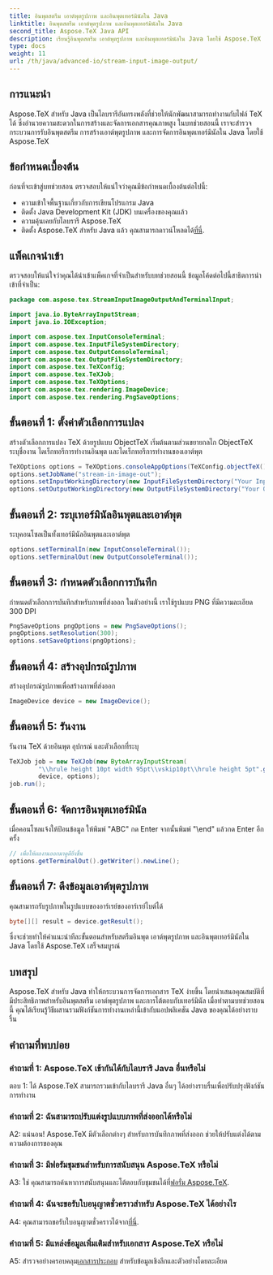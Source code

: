 ```yaml
---
title: อินพุตสตรีม เอาต์พุตรูปภาพ และอินพุตเทอร์มินัลใน Java
linktitle: อินพุตสตรีม เอาต์พุตรูปภาพ และอินพุตเทอร์มินัลใน Java
second_title: Aspose.TeX Java API
description: เรียนรู้อินพุตสตรีม เอาต์พุตรูปภาพ และอินพุตเทอร์มินัลใน Java โดยใช้ Aspose.TeX บทช่วยสอนที่ครอบคลุมสำหรับการบูรณาการอย่างราบรื่น
type: docs
weight: 11
url: /th/java/advanced-io/stream-input-image-output/
---
```

## การแนะนำ

Aspose.TeX สำหรับ Java เป็นไลบรารีอันทรงพลังที่ช่วยให้นักพัฒนาสามารถทำงานกับไฟล์ TeX ได้ ซึ่งอำนวยความสะดวกในการสร้างและจัดการเอกสารคุณภาพสูง ในบทช่วยสอนนี้ เราจะสำรวจกระบวนการรับอินพุตสตรีม การสร้างเอาต์พุตรูปภาพ และการจัดการอินพุตเทอร์มินัลใน Java โดยใช้ Aspose.TeX

## ข้อกำหนดเบื้องต้น

ก่อนที่จะเข้าสู่บทช่วยสอน ตรวจสอบให้แน่ใจว่าคุณมีข้อกำหนดเบื้องต้นต่อไปนี้:

- ความเข้าใจพื้นฐานเกี่ยวกับการเขียนโปรแกรม Java
- ติดตั้ง Java Development Kit (JDK) บนเครื่องของคุณแล้ว
- ความคุ้นเคยกับไลบรารี Aspose.TeX
-  ติดตั้ง Aspose.TeX สำหรับ Java แล้ว คุณสามารถดาวน์โหลดได้[ที่นี่](https://releases.aspose.com/tex/java/).

## แพ็คเกจนำเข้า

ตรวจสอบให้แน่ใจว่าคุณได้นำเข้าแพ็คเกจที่จำเป็นสำหรับบทช่วยสอนนี้ ข้อมูลโค้ดต่อไปนี้สาธิตการนำเข้าที่จำเป็น:

```java
package com.aspose.tex.StreamInputImageOutputAndTerminalInput;

import java.io.ByteArrayInputStream;
import java.io.IOException;

import com.aspose.tex.InputConsoleTerminal;
import com.aspose.tex.InputFileSystemDirectory;
import com.aspose.tex.OutputConsoleTerminal;
import com.aspose.tex.OutputFileSystemDirectory;
import com.aspose.tex.TeXConfig;
import com.aspose.tex.TeXJob;
import com.aspose.tex.TeXOptions;
import com.aspose.tex.rendering.ImageDevice;
import com.aspose.tex.rendering.PngSaveOptions;
```

## ขั้นตอนที่ 1: ตั้งค่าตัวเลือกการแปลง

สร้างตัวเลือกการแปลง TeX ด้วยรูปแบบ ObjectTeX เริ่มต้นตามส่วนขยายกลไก ObjectTeX ระบุชื่องาน ไดเร็กทอรีการทำงานอินพุต และไดเร็กทอรีการทำงานของเอาต์พุต

```java
TeXOptions options = TeXOptions.consoleAppOptions(TeXConfig.objectTeX());
options.setJobName("stream-in-image-out");
options.setInputWorkingDirectory(new InputFileSystemDirectory("Your Input Directory"));
options.setOutputWorkingDirectory(new OutputFileSystemDirectory("Your Output Directory"));
```

## ขั้นตอนที่ 2: ระบุเทอร์มินัลอินพุตและเอาต์พุต

ระบุคอนโซลเป็นทั้งเทอร์มินัลอินพุตและเอาต์พุต

```java
options.setTerminalIn(new InputConsoleTerminal());
options.setTerminalOut(new OutputConsoleTerminal());
```

## ขั้นตอนที่ 3: กำหนดตัวเลือกการบันทึก

กำหนดตัวเลือกการบันทึกสำหรับภาพที่ส่งออก ในตัวอย่างนี้ เราใช้รูปแบบ PNG ที่มีความละเอียด 300 DPI

```java
PngSaveOptions pngOptions = new PngSaveOptions();
pngOptions.setResolution(300);
options.setSaveOptions(pngOptions);
```

## ขั้นตอนที่ 4: สร้างอุปกรณ์รูปภาพ

สร้างอุปกรณ์รูปภาพเพื่อสร้างภาพที่ส่งออก

```java
ImageDevice device = new ImageDevice();
```

## ขั้นตอนที่ 5: รันงาน

รันงาน TeX ด้วยอินพุต อุปกรณ์ และตัวเลือกที่ระบุ

```java
TeXJob job = new TeXJob(new ByteArrayInputStream(
        "\\hrule height 10pt width 95pt\\vskip10pt\\hrule height 5pt".getBytes("ASCII")),
        device, options);
job.run();
```

## ขั้นตอนที่ 6: จัดการอินพุตเทอร์มินัล

เมื่อคอนโซลแจ้งให้ป้อนข้อมูล ให้พิมพ์ "ABC" กด Enter จากนั้นพิมพ์ "\end" แล้วกด Enter อีกครั้ง

```java
// เพื่อให้ผลงานออกมาดูดียิ่งขึ้น
options.getTerminalOut().getWriter().newLine();
```

## ขั้นตอนที่ 7: ดึงข้อมูลเอาต์พุตรูปภาพ

คุณสามารถรับรูปภาพในรูปแบบของอาร์เรย์ของอาร์เรย์ไบต์ได้

```java
byte[][] result = device.getResult();
```

ซึ่งจะช่วยทำให้คำแนะนำทีละขั้นตอนสำหรับสตรีมอินพุต เอาต์พุตรูปภาพ และอินพุตเทอร์มินัลใน Java โดยใช้ Aspose.TeX เสร็จสมบูรณ์

## บทสรุป

Aspose.TeX สำหรับ Java ทำให้กระบวนการจัดการเอกสาร TeX ง่ายขึ้น โดยนำเสนอคุณสมบัติที่มีประสิทธิภาพสำหรับอินพุตสตรีม เอาต์พุตรูปภาพ และการโต้ตอบกับเทอร์มินัล เมื่อทำตามบทช่วยสอนนี้ คุณได้เรียนรู้วิธีผสานรวมฟังก์ชันการทำงานเหล่านี้เข้ากับแอปพลิเคชัน Java ของคุณได้อย่างราบรื่น

## คำถามที่พบบ่อย

### คำถามที่ 1: Aspose.TeX เข้ากันได้กับไลบรารี Java อื่นหรือไม่

ตอบ 1: ได้ Aspose.TeX สามารถรวมเข้ากับไลบรารี Java อื่นๆ ได้อย่างราบรื่นเพื่อปรับปรุงฟังก์ชันการทำงาน

### คำถามที่ 2: ฉันสามารถปรับแต่งรูปแบบภาพที่ส่งออกได้หรือไม่

A2: แน่นอน! Aspose.TeX มีตัวเลือกต่างๆ สำหรับการบันทึกภาพที่ส่งออก ช่วยให้ปรับแต่งได้ตามความต้องการของคุณ

### คำถามที่ 3: มีฟอรัมชุมชนสำหรับการสนับสนุน Aspose.TeX หรือไม่

 A3: ใช่ คุณสามารถค้นหาการสนับสนุนและโต้ตอบกับชุมชนได้ที่[ฟอรั่ม Aspose.TeX](https://forum.aspose.com/c/tex/47).

### คำถามที่ 4: ฉันจะขอรับใบอนุญาตชั่วคราวสำหรับ Aspose.TeX ได้อย่างไร

 A4: คุณสามารถขอรับใบอนุญาตชั่วคราวได้จาก[ที่นี่](https://purchase.aspose.com/temporary-license/).

### คำถามที่ 5: มีแหล่งข้อมูลเพิ่มเติมสำหรับเอกสาร Aspose.TeX หรือไม่

 A5: สำรวจอย่างครอบคลุม[เอกสารประกอบ](https://reference.aspose.com/tex/java/) สำหรับข้อมูลเชิงลึกและตัวอย่างโดยละเอียด